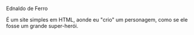 Ednaldo de Ferro

É um site simples em HTML, aonde eu "crio" um personagem, como se ele fosse um grande super-herói.